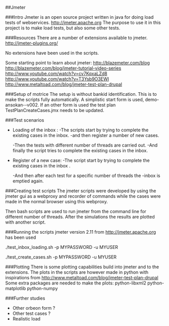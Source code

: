 ##Jmeter

###Intro
Jmeter is  an open source project written in java for doing load tests of webservices. 
http://jmeter.apache.org
The purpose to use it in this project is to make load tests, but also some 
other tests. 

###Resources 
There are a number of extensions available 
to jmeter.
http://jmeter-plugins.org/

No extensions have been used in the scripts. 

Some starting point to learn about jmeter:
http://blazemeter.com/blog
http://blazemeter.com/blog/jmeter-tutorial-video-series
http://www.youtube.com/watch?v=cv7KqxaLZd8
http://www.youtube.com/watch?v=T3Ysb9O3EWI
http://www.metaltoad.com/blog/jmeter-test-plan-drupal

###Setup of motrice 
The setup is without bankid identification. This is to make the scripts fully 
automatically. A simplistic start form is used, demo-ansokan--v002. If 
an other form is used the test plan TestPlanCreateCases.jmx needs to be updated. 


###Test scenarios 
* Loading of the inbox :
    -The scripts start by trying to complete the existing cases in the inbox.
    -and then register a number of new cases. 

    -Then the tests with different number of threads are carried out. 
    -And finally the script tries to complete the existing cases in the inbox.

* Register of a new case:
    -The script start by trying to complete the existing cases in the inbox .

    -And then after each test for a specific number of threads the 
    -inbox is emptied again. 

###Creating test scripts
The jmeter scripts were developed by using the jmeter gui as a webproxy and recorder of commands
while the cases were made in the normal browser using this webproxy. 

Then bash scripts are used to run jmeter from the command line for different 
number of threads. After the simulations the results are plotted with another script. 

###Running the scripts 
jmeter version 2.11 from 
http://jmeter.apache.org has been used 



./test_inbox_loading.sh -p MYPASSWORD -u MYUSER

./test_create_cases.sh  -p MYPASSWORD -u MYUSER

###Plotting 
There is some plotting capabilities build into jmeter and to 
the extensions. The plots in the scripts are however made in python with 
inspirations from 
http://www.metaltoad.com/blog/jmeter-test-plan-drupal 
Some extra packages are needed to make the plots:
python-libxml2  python-matplotlib python-numpy


###Further studies

* Other orbeon form ? 
* Other test cases ? 
* Realistic load 

